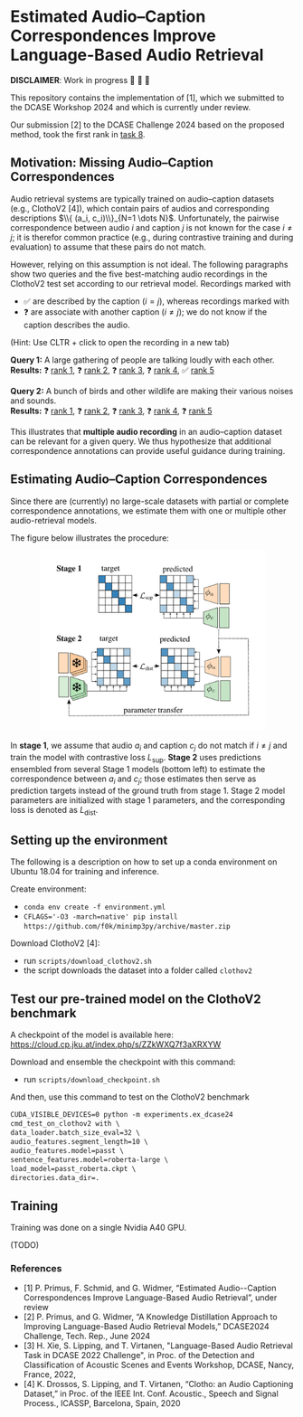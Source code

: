 # Estimated Audio–Caption Correspondences Improve Language-Based Audio Retrieval

**DISCLAIMER**: Work in progress :construction_worker: :hammer: :nut_and_bolt:

This repository contains the implementation of [1], which we submitted to the DCASE Workshop 2024 and which is currently under review.

Our submission [2] to the DCASE Challenge 2024 based on the proposed method, took the first rank in [task 8](https://dcase.community/challenge2024/task-language-based-audio-retrieval).

## Motivation: Missing Audio–Caption Correspondences

Audio retrieval systems are typically trained on audio–caption datasets (e.g., ClothoV2 [4]), which contain pairs of audios and corresponding descriptions $\\{ (a_i, c_i)\\}_{N=1 \dots N}$.
Unfortunately, the pairwise correspondence between audio $i$ and caption $j$ is not known for the case $i \neq j$; it is therefor common practice (e.g., during contrastive training and during evaluation) to assume that these pairs do not match.

However, relying on this assumption is not ideal. The following paragraphs show two queries and the five best-matching audio recordings in the ClothoV2 test set according to our retrieval model. Recordings marked with
- :white_check_mark: are described by the caption ($i = j$), whereas recordings marked with 
- :question: are associate with another caption ($i \neq j$); we do not know if the caption describes the audio.

(Hint: Use CLTR + click to open the recording in a new tab)

**Query 1:** A large gathering of people are talking loudly with each other. \
**Results:** :question: <a href='https://freesound.org/people/ivolipa/sounds/344952' target='_blank'>rank 1</a>, :question: <a href='https://freesound.org/people/cognito perceptu/sounds/57595' target='_blank'>rank 2</a>, :question: <a href='https://freesound.org/people/dobroide/sounds/352819' target='_blank'>rank 3</a>, :question: <a href='https://freesound.org/people/northern87/sounds/88530/' target='_blank'>rank 4</a>, :white_check_mark: <a href='https://freesound.org/people/HBSA/sounds/158513' target='_blank'>rank 5</a>

**Query 2:** A bunch of birds and other wildlife are making their various noises and sounds. \
**Results:** :question: <a href='https://freesound.org/people/RTB45/sounds/366669' target='_blank'>rank 1</a>, :question: <a href='https://freesound.org/people/acclivity/sounds/38956' target='_blank'>rank 2</a>, :question: <a href='https://freesound.org/people/kvgarlic/sounds/187763' target='_blank'>rank 3</a>, :question: <a href='https://freesound.org/people/inchadney/sounds/98470' target='_blank'>rank 4</a>, :question: <a href='https://freesound.org/people/adejabor/sounds/157962' target='_blank'>rank 5</a>

This illustrates that **multiple audio recording** in an audio–caption dataset can be relevant for a given query.
We thus hypothesize that additional correspondence annotations can provide useful guidance during training.

## Estimating Audio–Caption Correspondences

Since there are (currently) no large-scale datasets with partial or complete correspondence annotations, we estimate them with one or multiple other audio-retrieval models.  

The figure below illustrates the procedure:
<p align="center">
<img src="figure.png" alt="system illustration" width="400"/>
</p>

In **stage 1**, we assume that audio $a_i$ and caption $c_j$ do not match if $i \neq j$ and train the model with contrastive loss $L_{\textrm{sup}}$.
**Stage 2** uses predictions ensembled from several Stage 1 models (bottom left) to estimate the correspondence between $a_i$ and $c_j$; those estimates then serve as prediction targets instead of the ground truth from stage 1. 
Stage 2 model parameters are initialized with stage 1 parameters, and the corresponding loss is denoted as $L_{\mathrm{dist}}$.

## Setting up the environment

The following is a description on how to set up a conda environment on Ubuntu 18.04 for training and inference. 

Create environment:
- `conda env create -f environment.yml`
- `CFLAGS='-O3 -march=native' pip install https://github.com/f0k/minimp3py/archive/master.zip`

Download ClothoV2 [4]:
- run `scripts/download_clothov2.sh`
- the script downloads the dataset into a folder called `clothov2`

## Test our pre-trained model on the ClothoV2 benchmark

A checkpoint of the model is available here: 
https://cloud.cp.jku.at/index.php/s/ZZkWXQ7f3aXRXYW

Download and ensemble the checkpoint with this command:
- run `scripts/download_checkpoint.sh`

And then, use this command to test on the ClothoV2 benchmark
```
CUDA_VISIBLE_DEVICES=0 python -m experiments.ex_dcase24 cmd_test_on_clothov2 with \
data_loader.batch_size_eval=32 \
audio_features.segment_length=10 \
audio_features.model=passt \
sentence_features.model=roberta-large \
load_model=passt_roberta.ckpt \
directories.data_dir=.
```

## Training 
Training was done on a single Nvidia A40 GPU.

(TODO)

### References
- [1] P. Primus, F. Schmid, and G. Widmer, “Estimated Audio--Caption Correspondences Improve Language-Based Audio Retrieval”, under review
- [2] P. Primus, and G. Widmer, “A Knowledge Distillation Approach to Improving Language-Based Audio Retrieval Models,” DCASE2024 Challenge, Tech. Rep., June 2024
- [3] H. Xie, S. Lipping, and T. Virtanen, "Language-Based Audio Retrieval Task in DCASE 2022 Challenge", in Proc. of the Detection and Classification of Acoustic Scenes and Events Workshop, DCASE, Nancy, France, 2022,
- [4] K. Drossos, S. Lipping, and T. Virtanen, “Clotho: an Audio Captioning Dataset,” in Proc. of the IEEE Int. Conf. Acoustic., Speech and Signal Process., ICASSP, Barcelona, Spain, 2020
